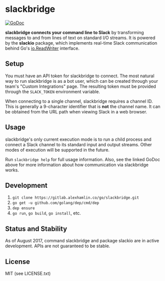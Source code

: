 # slackbridge

[![GoDoc](https://godoc.org/gitlab.alexhamlin.co/go/slackbridge?status.svg)](https://godoc.org/gitlab.alexhamlin.co/go/slackbridge)

**slackbridge connects your command line to Slack** by transforming messages to
and from lines of text on standard I/O streams. It is powered by the
**slackio** package, which implements real-time Slack communication behind Go's
[io.ReadWriter] interface.

[io.ReadWriter]: https://golang.org/pkg/io/#ReadWriter

## Setup

You must have an API token for slackbridge to connect. The most natural way to
run slackbridge is as a bot user, which can be created through your team's
"Custom Integrations" page. The resulting token must be provided through the
`SLACK_TOKEN` environment variable.

When connecting to a single channel, slackbridge requires a channel ID. This is
generally a 9-character identifier that is **not** the channel name. It can be
obtained from the URL path when viewing Slack in a web browser.

## Usage

slackbridge's only current execution mode is to run a child process and connect
a Slack channel to its standard input and output streams. Other modes of
execution will be supported in the future.

Run `slackbridge help` for full usage information. Also, see the linked GoDoc
above for more information about how communication via slackbridge works.

## Development

1. `git clone https://gitlab.alexhamlin.co/go/slackbridge.git`
1. `go get -u github.com/golang/dep/cmd/dep`
1. `dep ensure`
1. `go run`, `go build`, `go install`, etc.

## Status and Stability

As of August 2017, command slackbridge and package slackio are in active
development. APIs are not guaranteed to be stable.

## License

MIT (see LICENSE.txt)
